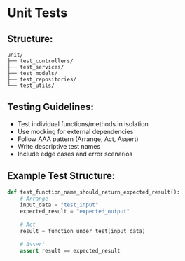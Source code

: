 # Unit Tests

<!-- Unit tests for individual modules/functions -->
<!-- Target: ≥ 80% code coverage -->

## Structure:
```
unit/
├── test_controllers/
├── test_services/
├── test_models/
├── test_repositories/
└── test_utils/
```

## Testing Guidelines:
- Test individual functions/methods in isolation
- Use mocking for external dependencies
- Follow AAA pattern (Arrange, Act, Assert)
- Write descriptive test names
- Include edge cases and error scenarios

## Example Test Structure:
```python
def test_function_name_should_return_expected_result():
    # Arrange
    input_data = "test_input"
    expected_result = "expected_output"
    
    # Act
    result = function_under_test(input_data)
    
    # Assert
    assert result == expected_result
```